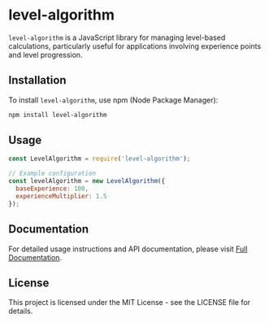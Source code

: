 # level-algorithm

`level-algorithm` is a JavaScript library for managing level-based calculations, particularly useful for applications involving experience points and level progression.

## Installation

To install `level-algorithm`, use npm (Node Package Manager):

```bash
npm install level-algorithm
```

## Usage

```javascript
const LevelAlgorithm = require('level-algorithm');

// Example configuration
const levelAlgorithm = new LevelAlgorithm({
  baseExperience: 100,
  experienceMultiplier: 1.5
});
```

## Documentation

For detailed usage instructions and API documentation, please visit [Full Documentation](https://fozan.gitbook.io/level).

## License

This project is licensed under the MIT License - see the LICENSE file for details.
